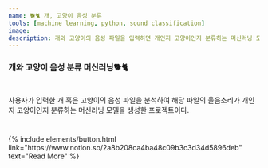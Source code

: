 ```yaml
---
name: 🐕🐈 개, 고양이 음성 분류
tools: [machine learning, python, sound classification]
image: 
description: 개와 고양이의 음성 파일을 입력하면 개인지 고양이인지 분류하는 머신러닝 모델입니다.
---
```


### **개와 고양이 음성 분류 머신러닝🐕🐈**
#
# 
  
사용자가 입력한 개 혹은 고양이의 음성 파일을 분석하여 해당 파일의 울음소리가 개인지 고양이인지 분류하는 머신러닝 모델을 생성한 프로젝트이다.
#
#

<p class="text-center">
{% include elements/button.html link="https://www.notion.so/2a8b208ca4ba48c09b3c3d34d5896deb" text="Read More" %}
</p>